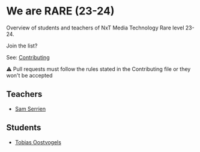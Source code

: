 # We are RARE (23-24)

Overview of students and teachers of NxT Media Technology Rare level 23-24.

Join the list?

See: [Contributing](./CONTRIBUTING.md)

⚠️ Pull requests must follow the rules stated in the Contributing file or they won't be accepted

## Teachers

* [Sam Serrien](./people/sam_serrien.md)

## Students

* [Tobias Oostvogels](./people/tobias_oostvogels.md)